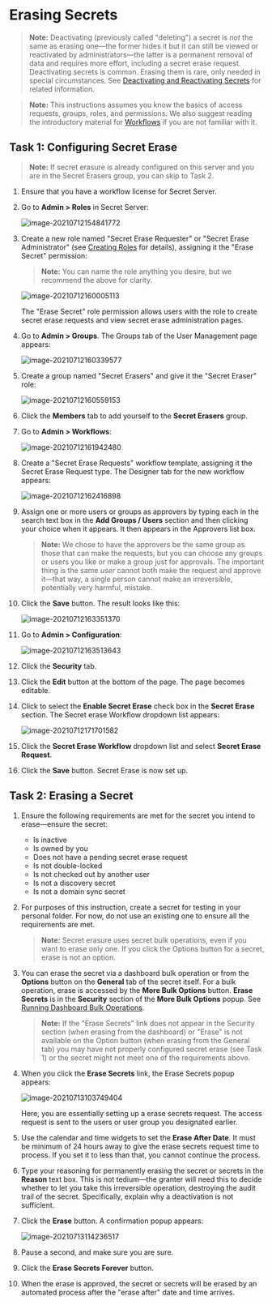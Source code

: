 [title]: # (Erasing Secrets)
[tags]: # (secret, deleting secrets, erasing secrets)
[priority]: # (1000)

# Erasing Secrets

> **Note:** Deactivating (previously called "deleting") a secret is *not* the same as erasing one—the former hides it but it can still be viewed or reactivated by administrators—the latter is a permanent removal of data and requires more effort, including a secret erase request. Deactivating secrets is common. Erasing them is rare, only needed in special circumstances. See [Deactivating and Reactivating Secrets](../deactivating-and-reactivating-secrets/index.md) for related information.

> **Note:** This instructions assumes you know the basics of access requests, groups, roles, and permissions. We also suggest reading the introductory material for [Workflows](../../../secret-workflow-templates/index.md) if you are not familiar with it.

## Task 1: Configuring Secret Erase

> **Note:** If secret erasure is already configured on this server and you are in the Secret Erasers group, you can skip to Task 2.

1. Ensure that you have a workflow license for Secret Server. 

1. Go to **Admin \> Roles** in Secret Server:

   ![image-20210712154841772](images/image-20210712154841772.png)

1. Create a new role named "Secret Erase Requester" or "Secret Erase Administrator" (see [Creating Roles](../../../roles/creating-roles/index.md) for details), assigning it the "Erase Secret" permission:

   > **Note:** You can name the role anything you desire, but we recommend the above for clarity.

   ![image-20210712160005113](images/image-20210712160005113.png)

   The "Erase Secret" role permission allows users with the role to create secret erase requests and view secret erase administration pages.

1. Go to **Admin \> Groups**. The Groups tab of the User Management page appears:

   ![image-20210712160339577](images/image-20210712160339577.png)

1. Create a group named "Secret Erasers" and give it the "Secret Eraser" role:

   ![image-20210712160559153](images/image-20210712160559153.png)

1. Click the **Members** tab to add yourself to the **Secret Erasers** group.

1. Go to **Admin \> Workflows**:

   ![image-20210712161942480](images/image-20210712161942480.png)

1. Create a "Secret Erase Requests" workflow template, assigning it the Secret Erase Request type. The Designer tab for the new workflow appears:

   ![image-20210712162416898](images/image-20210712162416898.png)

1. Assign one or more users or groups as approvers by typing each in the search text box in the **Add Groups / Users** section and then clicking your choice when it appears. It then appears in the Approvers list box.

   > **Note:** We chose to have the approvers be the same group as those that can make the requests, but you can choose any groups or users you like or make a group just for approvals. The important thing is the same *user* cannot both make the request and approve it—that way, a single person cannot make an irreversible, potentially very harmful, mistake.

1. Click the **Save** button. The result looks like this:

   ![image-20210712163351370](images/image-20210712163351370.png)

1. Go to **Admin \> Configuration**:

   ![image-20210712163513643](images/image-20210712163513643.png)

1. Click the **Security** tab.

1. Click the **Edit** button at the bottom of the page. The page becomes editable.

1. Click to select the **Enable Secret Erase** check box in the **Secret Erase** section. The Secret erase Workflow dropdown list appears:

   ![image-20210712171701582](images/image-20210712171701582.png)

1. Click the **Secret Erase Workflow** dropdown list and select **Secret Erase Request**.

1. Click the **Save** button. Secret Erase is now set up. 

## Task 2: Erasing a Secret

1. Ensure the following requirements are met for the secret you intend to erase—ensure the secret:
    - Is inactive
    - Is owned by you
    - Does not have a pending secret erase request
    - Is not double-locked
    - Is not checked out by another user
    - Is not a discovery secret
    - Is not a domain sync secret

1. For purposes of this instruction, create a secret for testing in your personal folder. For now, do not use an existing one to ensure all the requirements are met. 

    > **Note:** Secret erasure uses secret bulk operations, even if you want to erase only one. If you click the Options button for a secret, erase is not an option.

1. You can erase the secret via a dashboard bulk operation or from the **Options** button on the **General** tab of the secret itself. For a bulk operation, erase is accessed by the **More Bulk Options** button. **Erase Secrets** is in the **Security** section of the **More Bulk Options** popup. See [Running Dashboard Bulk Operations](../../../admin/application-dashboard/running-dashboard-bulk-operations/index.md#running-dashboard-bulk-operations).

    > **Note:** If the "Erase Secrets" link does not appear in the Security section (when erasing from the dashboard) or "Erase" is not available on the Option button (when erasing from the General tab) you may have not properly configured secret erase (see Task 1) or the secret might not meet one of the requirements above.

1. When you click the **Erase Secrets** link, the Erase Secrets popup appears:

    ![image-20210713103749404](images/image-20210713103749404.png)

    Here, you are essentially setting up a erase secrets request. The access request is sent to the users or  user group you designated earlier.

1. Use the calendar and time widgets to set the **Erase After Date**. It must be minimum of 24 hours away to give the erase secrets request time to process. If you set it to less than that, you cannot continue the process.

1. Type your reasoning for permanently erasing the secret or secrets in the **Reason** text box. This is not tedium—the granter will need this to decide whether to let you take this irreversible operation, destroying the audit trail of the secret. Specifically, explain why a deactivation is not sufficient.

1. Click the **Erase** button. A confirmation popup appears:

    ![image-20210713114236517](images/image-20210713114236517.png)

1. Pause a second, and make sure you are sure.

1. Click the **Erase Secrets Forever** button.

1. When the erase is approved, the secret or secrets will be erased by an automated process after the "erase after" date and time arrives. 
